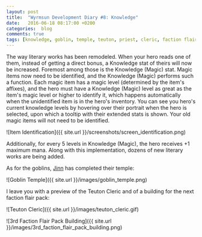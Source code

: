 ```yaml
---
layout: post
title:  "Wyrmsun Development Diary #8: Knowledge"
date:   2016-06-18 08:17:00 +0200
categories:  blog
comments: true
tags: [knowledge, goblin, temple, teuton, priest, cleric, faction flair]
---
```

The way literary works has been remodeled. When your hero reads one of them, instead of getting a direct bonus, a Knowledge stat of theirs will now be increased. Foremost among those is the Knowledge (Magic) stat. Magic items now need to be identified, and the Knowledge (Magic) performs such a function. Each magic item has a magic level (determined by the item's affixes), and the hero must have a Knowledge (Magic) level as great as the item's magic level or higher to identify it, which happens automatically when the unidentified item is in the hero's inventory. You can see you hero's current knowledge levels by hovering over their portrait when the hero is selected, upon which a tooltip with their extended stats is shown. Your old magic items will not need to be identified.

![Item Identification]({{ site.url }}/screenshots/screen_identification.png)

Additionally, for every 5 levels in Knowledge (Magic), the hero receives +1 maximum mana. Along with this implementation, dozens of new literary works are being added.

As for the goblins, [Jinn](http://jinndevil.tumblr.com/) has completed their temple:

![Goblin Temple]({{ site.url }}/images/goblin_temple.png)

I leave you with a preview of the Teuton Cleric and of a building for the next faction flair pack:

![Teuton Cleric]({{ site.url }}/images/teuton_cleric.gif)

![3rd Faction Flair Pack Building]({{ site.url }}/images/3rd_faction_flair_pack_building.png)
